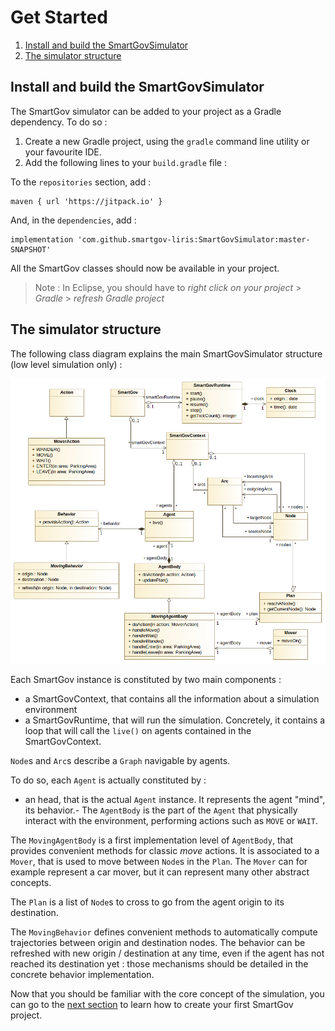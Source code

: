 # Get Started

1. [Install and build the SmartGovSimulator](#install-and-build-the-smartgovsimulator)
2. [The simulator structure](#the-simulator-structure)

## Install and build the SmartGovSimulator
The SmartGov simulator can be added to your project as a Gradle dependency. To do so : 
1. Create a new Gradle project, using the `gradle` command line utility or your favourite IDE. 
2. Add the following lines to your `build.gradle` file : 

To the `repositories` section, add : 
```
maven { url 'https://jitpack.io' }
```
And, in the `dependencies`, add : 
```
implementation 'com.github.smartgov-liris:SmartGovSimulator:master-SNAPSHOT'
```

All the SmartGov classes should now be available in your project.

> Note : In Eclipse, you should have to *right click on your project* > *Gradle* > *refresh Gradle project*

## The simulator structure

The following class diagram explains the main SmartGovSimulator structure (low level simulation only) :

![SmartGovSimulator structure](smartgovsimulatorstructure.png)

Each SmartGov instance is constituted by two main components :
- a SmartGovContext, that contains all the information about a simulation environment
- a SmartGovRuntime, that will run the simulation. Concretely, it contains a loop that will call the `live()` on agents contained in the SmartGovContext.

`Node`s and `Arc`s describe a `Graph` navigable by agents.

To do so, each `Agent` is actually constituted by :
- an head, that is the actual `Agent` instance. It represents the agent "mind", its behavior.- The `AgentBody` is the part of the `Agent` that physically interact with the environment, performing actions such as `MOVE` or `WAIT`.


The `MovingAgentBody` is a first implementation level of `AgentBody`, that
provides convenient methods for classic *move* actions. It is associated to a
`Mover`, that is used to move between `Node`s in the `Plan`. The `Mover` can
for example represent a car mover, but it can represent many other abstract
concepts.

The `Plan` is a list of `Node`s to cross to go from the agent origin to its destination.

The `MovingBehavior` defines convenient methods to automatically compute
trajectories between origin and destination nodes. The behavior can be
refreshed with new origin / destination at any time, even if the agent has not
reached its destination yet : those mechanisms should be detailed in the
concrete behavior implementation.

Now that you should be familiar with the core concept of the simulation, you can go to the [next section](Create-a-SmartGov-project) to learn how to create your first SmartGov project.
